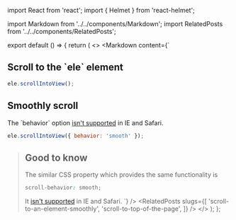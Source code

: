 import React from 'react';
import { Helmet } from 'react-helmet';

import Markdown from '../../components/Markdown';
import RelatedPosts from '../../components/RelatedPosts';

export default () => {
    return (
<>
<Helmet>
    <meta
        name='keywords'
        content='scrollIntoView, scrollIntoView behavior smooth, smoothly scroll'
    />
</Helmet>
<Markdown
    content={`
## Scroll to the \`ele\` element

~~~ javascript
ele.scrollIntoView();
~~~

## Smoothly scroll

The \`behavior\` option [isn't supported](https://developer.mozilla.org/en-US/docs/Web/API/Element/scrollIntoView#Browser_compatibility) in IE and Safari.

~~~ javascript
ele.scrollIntoView({ behavior: 'smooth' });
~~~

> ## Good to know
>
> The similar CSS property which provides the same functionality is
>
> ~~~ css
> scroll-behavior: smooth;
> ~~~
>
> It [isn't supported](https://developer.mozilla.org/en-US/docs/Web/CSS/scroll-behavior#Browser_compatibility) in IE and Safari.
`}
/>
<RelatedPosts
    slugs={[
        'scroll-to-an-element-smoothly',
        'scroll-to-top-of-the-page',
    ]}
/>
</>
    );
};
